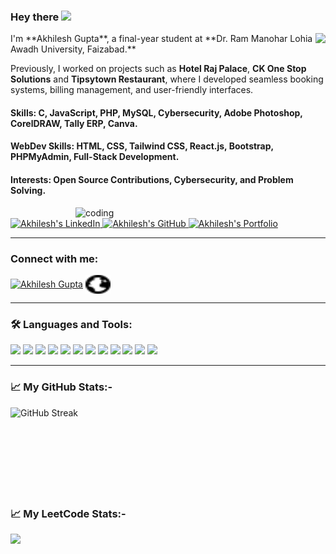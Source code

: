 ### Hey there <img src="https://media.giphy.com/media/hvRJCLFzcasrR4ia7z/giphy.gif" width="25px"/>

<img align="right" img height="25" src="https://komarev.com/ghpvc/?username=Akhilesh10gupta&style=for-the-badge" />

<p>
  I'm **Akhilesh Gupta**, a final-year student at **Dr. Ram Manohar Lohia Awadh University, Faizabad.**
  
  Previously, I worked on projects such as **Hotel Raj Palace**, **CK One Stop Solutions** and **Tipsytown Restaurant**, where I developed seamless booking systems, billing management, and user-friendly interfaces. 

  <h4> Skills: C, JavaScript, PHP, MySQL, Cybersecurity, Adobe Photoshop, CorelDRAW, Tally ERP, Canva. </h4>
  <h4> WebDev Skills: HTML, CSS, Tailwind CSS, React.js, Bootstrap, PHPMyAdmin, Full-Stack Development. </h4>
  <h4> Interests: Open Source Contributions, Cybersecurity, and Problem Solving. </h4>
</p>

<img align="right" alt="coding" width="400" 
src= "https://miro.medium.com/max/1360/0*7Q3yvSIv_t0ioJ-Z.gif"
/>

<div>
  <a href="https://www.linkedin.com/in/akhilesh-gupta-826067228/" target="_blank">
    <img
      height="25"
      src="https://img.shields.io/badge/LinkedIn-%230077B5.svg?style=for-the-badge&logo=linkedin&logoColor=white"
      alt="Akhilesh's LinkedIn"
    >
  </a>
  <a href="https://github.com/Akhilesh10gupta" target="_blank">
    <img
      height="25"
      src="https://img.shields.io/badge/GitHub-%23181717.svg?style=for-the-badge&logo=github&logoColor=white"
      alt="Akhilesh's GitHub"
    >
  </a>
  <a href="https://portfolio-akhilesh-gupta.vercel.app/" target="_blank">
    <img
      height="25"
      src="https://img.shields.io/badge/Portfolio-%23FF5722.svg?style=for-the-badge&logo=vercel&logoColor=white"
      alt="Akhilesh's Portfolio"
    >
  </a>
</div>

---

### Connect with me:
<p align="left">

<a href="https://www.linkedin.com/in/akhilesh-gupta-826067228/" target="blank"><img align="center" src="https://raw.githubusercontent.com/rahuldkjain/github-profile-readme-generator/master/src/images/icons/Social/linked-in-alt.svg" alt="Akhilesh Gupta" height="30" width="40" /></a>
<a href="https://portfolio-akhilesh-gupta.vercel.app/" target="blank">
    <img align="center" src="https://raw.githubusercontent.com/iconic/open-iconic/master/svg/globe.svg" alt="Portfolio" height="30" width="40" /> </a>
</p>

---

### 🛠️ Languages and Tools:
<div>
  <img src="https://img.shields.io/badge/c/c++-%2300599C.svg?style=for-the-badge&logo=c%2B%2B&ogoColor=white" />
  <img src="https://img.shields.io/badge/html5-%23E34F26.svg?style=for-the-badge&logo=html5&logoColor=white" />
  <img src="https://img.shields.io/badge/CSS-239120?&style=for-the-badge&logo=css3&logoColor=white" />
  <img src="https://img.shields.io/badge/JavaScript-F7DF1E?style=for-the-badge&logo=javascript&logoColor=black" />
  <img src="https://img.shields.io/badge/Visual_Studio_Code-0078D4?style=for-the-badge&logo=visual%20studio%20code&logoColor=white" />
  <img src="https://img.shields.io/badge/react-%2320232a.svg?style=for-the-badge&logo=react&logoColor=%2361DAFB" />
  <img src="https://img.shields.io/badge/tailwindcss-%2338B2AC.svg?style=for-the-badge&logo=tailwind-css&logoColor=white" />
  <img src="https://img.shields.io/badge/MySQL-%2300C7B7.svg?style=for-the-badge&logo=mysql&logoColor=white" />
  <img src="https://img.shields.io/badge/Bootstrap-%23430098.svg?style=for-the-badge&logo=bootstrap&logoColor=white" />
  <img src="https://img.shields.io/badge/Adobe-Photoshop-blue?style=for-the-badge&logo=adobe&logoColor=white" />
  <img src="https://img.shields.io/badge/CorelDRAW-%23000000.svg?style=for-the-badge&logo=CorelDraw&logoColor=white" />
  <img src="https://img.shields.io/badge/Canva-%2300C4CC.svg?style=for-the-badge&logo=canva&logoColor=white" />


</div>

---

<h3>📈 My GitHub Stats:-</h3>
<div>
  <a href="https://git.io/streak-stats">
    <img align="left" width="47%" src="https://streak-stats.demolab.com?user=Akhilesh10gupta&theme=dark" alt="GitHub Streak" />
  </a>
</div>

<br><br><br><br> <br><br><br><br> <!-- Add spacing to prevent overlap -->

<h3>📈 My LeetCode Stats:-</h3>
<div>
  <img align="left" width="47%" src="https://leetcard.jacoblin.cool/Akhilesh_gupta60?theme=dark" />
</div>
